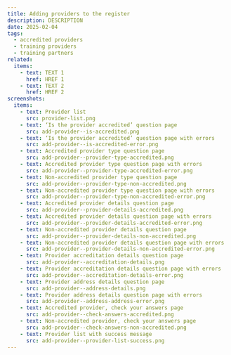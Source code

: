 ```yaml
---
title: Adding providers to the register
description: DESCRIPTION
date: 2025-02-04
tags:
  - accredited providers
  - training providers
  - training partners
related:
  items:
    - text: TEXT 1
      href: HREF 1
    - text: TEXT 2
      href: HREF 2
screenshots:
  items:
    - text: Provider list
      src: provider-list.png
    - text: ‘Is the provider accredited’ question page
      src: add-provider--is-accredited.png
    - text: ‘Is the provider accredited’ question page with errors
      src: add-provider--is-accredited-error.png
    - text: Accredited provider type question page
      src: add-provider--provider-type-accredited.png
    - text: Accredited provider type question page with errors
      src: add-provider--provider-type-accredited-error.png
    - text: Non-accredited provider type question page
      src: add-provider--provider-type-non-accredited.png
    - text: Non-accredited provider type question page with errors
      src: add-provider--provider-type-non-accredited-error.png
    - text: Accredited provider details question page
      src: add-provider--provider-details-accredited.png
    - text: Accredited provider details question page with errors
      src: add-provider--provider-details-accredited-error.png
    - text: Non-accredited provider details question page
      src: add-provider--provider-details-non-accredited.png
    - text: Non-accredited provider details question page with errors
      src: add-provider--provider-details-non-accredited-error.png
    - text: Provider accreditation details question page
      src: add-provider--accreditation-details.png
    - text: Provider accreditation details question page with errors
      src: add-provider--accreditation-details-error.png
    - text: Provider address details question page
      src: add-provider--address-details.png
    - text: Provider address details question page with errors
      src: add-provider--address-address-error.png
    - text: Accredited provider, check your answers page
      src: add-provider--check-answers-accredited.png
    - text: Non-accredited provider, check your answers page
      src: add-provider--check-answers-non-accredited.png
    - text: Provider list with success message
      src: add-provider--provider-list-success.png
---
```

